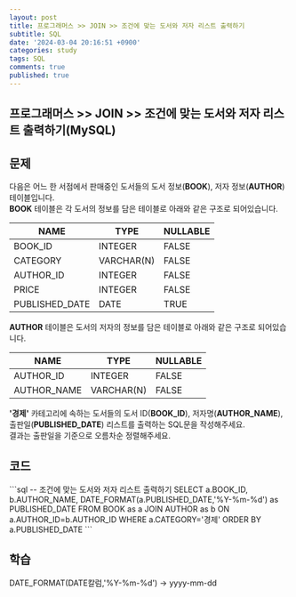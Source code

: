 ```yaml
---
layout: post
title: 프로그래머스 >> JOIN >> 조건에 맞는 도서와 저자 리스트 출력하기
subtitle: SQL
date: '2024-03-04 20:16:51 +0900'
categories: study
tags: SQL
comments: true
published: true
---
```

## 프로그래머스 >> JOIN >> 조건에 맞는 도서와 저자 리스트 출력하기(MySQL)

<h2>문제</h2>
다음은 어느 한 서점에서 판매중인 도서들의 도서 정보(<b>BOOK</b>), 저자 정보(<b>AUTHOR</b>) 테이블입니다.<br>
<b>BOOK</b> 테이블은 각 도서의 정보를 담은 테이블로 아래와 같은 구조로 되어있습니다.<br>
<table>
    <thead>
        <th>NAME</th>
        <th>TYPE</th>
        <th>NULLABLE</th>
    </thead>
    <tbody>
        <tr>
            <td>BOOK_ID</td>
            <td>INTEGER</td>
            <td>FALSE</td>
        </tr>
        <tr>
            <td>CATEGORY</td>
            <td>VARCHAR(N)</td>
            <td>FALSE</td>
        </tr>
        <tr>
            <td>AUTHOR_ID</td>
            <td>INTEGER</td>
            <td>FALSE</td>
        </tr>
        <tr>
            <td>PRICE</td>
            <td>INTEGER</td>
            <td>FALSE</td>
        </tr>
        <tr>
            <td>PUBLISHED_DATE</td>
            <td>DATE</td>
            <td>TRUE</td>
        </tr>
    </tbody>
</table>
<b>AUTHOR</b> 테이블은 도서의 저자의 정보를 담은 테이블로 아래와 같은 구조로 되어있습니다.<br>
<table>
    <thead>
        <th>NAME</th>
        <th>TYPE</th>
        <th>NULLABLE</th>
    </thead>
    <tbody>
        <tr>
            <td>AUTHOR_ID</td>
            <td>INTEGER</td>
            <td>FALSE</td>
        </tr>
        <tr>
            <td>AUTHOR_NAME</td>
            <td>VARCHAR(N)</td>
            <td>FALSE</td>
        </tr>
    </tbody>
</table>
<b>'경제'</b> 카테고리에 속하는 도서들의 도서 ID(<b>BOOK_ID</b>), 저자명(<b>AUTHOR_NAME</b>), 출판일(<b>PUBLISHED_DATE</b>) 리스트를 출력하는 SQL문을 작성해주세요.<br>
결과는 출판일을 기준으로 오름차순 정렬해주세요.<br>
<h2>코드</h2>
```sql
-- 조건에 맞는 도서와 저자 리스트 출력하기
SELECT a.BOOK_ID, b.AUTHOR_NAME, DATE_FORMAT(a.PUBLISHED_DATE,'%Y-%m-%d') as PUBLISHED_DATE
FROM BOOK as a JOIN AUTHOR as b ON a.AUTHOR_ID=b.AUTHOR_ID
WHERE a.CATEGORY='경제'
ORDER BY a.PUBLISHED_DATE
```
<h2>학습</h2>
DATE_FORMAT(DATE칼럼,'%Y-%m-%d') -> yyyy-mm-dd<br>





